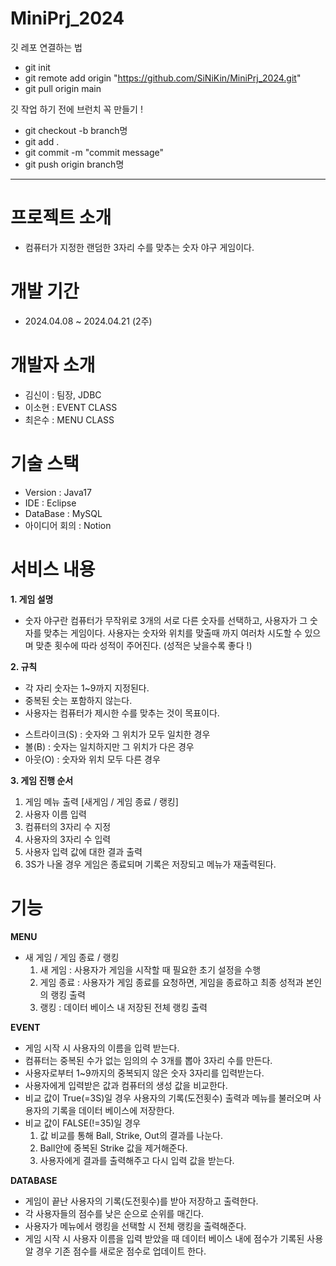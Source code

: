 # MiniPrj_2024

깃 레포 연결하는 법
- git init
- git remote add origin "https://github.com/SiNiKin/MiniPrj_2024.git"
- git pull origin main

깃 작업 하기 전에 브런치 꼭 만들기 !

- git checkout -b branch명
- git add .
- git commit -m "commit message"
- git push origin branch명

*******************************

# 프로젝트 소개
- 컴퓨터가 지정한 랜덤한 3자리 수를 맞추는 숫자 야구 게임이다.


# 개발 기간
- 2024.04.08 ~ 2024.04.21 (2주)


# 개발자 소개
- 김신이 : 팀장, JDBC
- 이소현 : EVENT CLASS
- 최은수 : MENU CLASS

# 기술 스택
- Version : Java17
- IDE : Eclipse
- DataBase : MySQL
- 아이디어 회의 : Notion

# 서비스 내용
**1. 게임 설명**
  - 숫자 야구란 컴퓨터가 무작위로 3개의 서로 다른 숫자를 선택하고, 사용자가 그 숫자를 맞추는 게임이다.
    사용자는 숫자와 위치를 맞출때 까지 여러차 시도할 수 있으며 맞춘 횟수에 따라 성적이 주어진다.  (성적은 낮을수록 좋다 !)

**2. 규칙**
  + 각 자리 숫자는 1~9까지 지정된다.
  + 중복된 숫는 포함하지 않는다.
  + 사용자는 컴퓨터가 제시한 수를 맞추는 것이 목표이다.
  - 스트라이크(S) : 숫자와 그 위치가 모두 일치한 경우
  - 볼(B) : 숫자는 일치하지만 그 위치가 다은 경우
  - 아웃(O) : 숫자와 위치 모두 다른 경우

**3. 게임 진행 순서**
  1) 게임 메뉴 출력 [새게임 / 게임 종료 / 랭킹]
  2) 사용자 이름 입력
  3) 컴퓨터의 3자리 수 지정
  4) 사용자의 3자리 수 입력
  5) 사용자 입력 값에 대한 결과 출력
  6) 3S가 나올 경우 게임은 종료되며 기록은 저장되고 메뉴가 재출력된다.

# 기능
**MENU**
- 새 게임 / 게임 종료 / 랭킹
  1) 새 게임 : 사용자가 게임을 시작할 때 필요한 초기 설정을 수행
  2) 게임 종료 : 사용자가 게임 종료를 요청하면, 게임을 종료하고 최종 성적과 본인의 랭킹 출력
  3) 랭킹 : 데이터 베이스 내 저장된 전체 랭킹 출력
 
**EVENT**
- 게임 시작 시 사용자의 이름을 입력 받는다.
- 컴퓨터는 중복된 수가 없는 임의의 수 3개를 뽑아 3자리 수를 만든다.
- 사용자로부터 1~9까지의 중복되지 않은 숫자 3자리를 입력받는다.
- 사용자에게 입력받은 값과 컴퓨터의 생성 값을 비교한다.
- 비교 값이 True(=3S)일 경우
    사용자의 기록(도전횟수) 출력과 메뉴를 불러오며 사용자의 기록을 데이터 베이스에 저장한다.
- 비교 값이 FALSE(!=35)일 경우
  1. 값 비교를 통해 Ball, Strike, Out의 결과를 나눈다.
  2. Ball안에 중복된 Strike 값을 제거해준다.
  3. 사용자에게 결과를 출력해주고 다시 입력 값을 받는다.

**DATABASE**
- 게임이 끝난 사용자의 기록(도전횟수)를 받아 저장하고 출력한다.
- 각 사용자들의 점수를 낮은 순으로 순위를 매긴다.
- 사용자가 메뉴에서 랭킹을 선택할 시 전체 랭킹을 출력해준다.
- 게임 시작 시 사용자 이름을 입력 받았을 때 데이터 베이스 내에 점수가 기록된 사용알 경우 기존 점수를 새로운 점수로 업데이트 한다.
